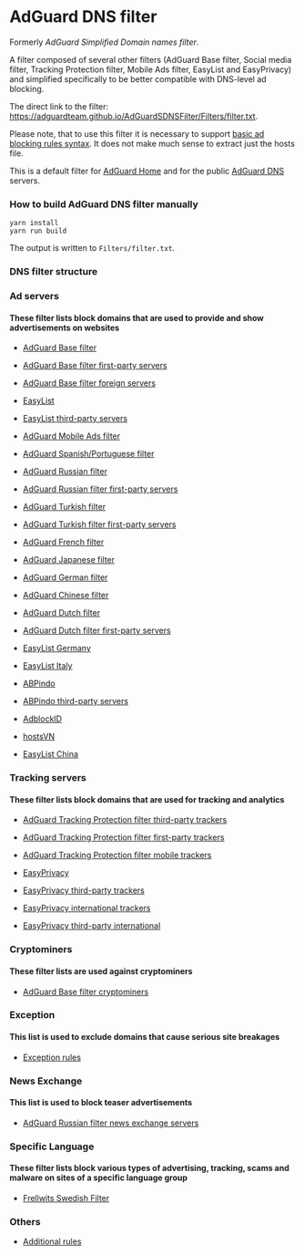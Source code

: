 # AdGuard DNS filter

Formerly *AdGuard Simplified Domain names filter*.

A filter composed of several other filters (AdGuard Base filter, Social media filter, Tracking Protection filter, Mobile Ads filter, EasyList and EasyPrivacy) and simplified specifically to be better compatible with DNS-level ad blocking.

The direct link to the filter: https://adguardteam.github.io/AdGuardSDNSFilter/Filters/filter.txt.

Please note, that to use this filter it is necessary to support [basic ad blocking rules syntax](https://kb.adguard.com/en/general/how-to-create-your-own-ad-filters). It does not make much sense to extract just the hosts file.

This is a default filter for [AdGuard Home](https://github.com/AdguardTeam/AdGuardHome) and for the public [AdGuard DNS](https://adguard.com/en/adguard-dns/overview.html) servers.

### How to build AdGuard DNS filter manually

```
yarn install
yarn run build
```

The output is written to `Filters/filter.txt`.

###  DNS filter structure
###  Ad servers
#### These filter lists block domains that are used to provide and show advertisements on websites

* [AdGuard Base filter](https://raw.githubusercontent.com/AdguardTeam/AdguardFilters/master/BaseFilter/sections/adservers.txt)

* [AdGuard Base filter first-party servers](https://raw.githubusercontent.com/AdguardTeam/AdguardFilters/master/BaseFilter/sections/adservers_firstparty.txt)
    
* [AdGuard Base filter foreign servers](https://raw.githubusercontent.com/AdguardTeam/AdguardFilters/master/BaseFilter/sections/foreign.txt)
     
* [EasyList](https://raw.githubusercontent.com/easylist/easylist/master/easylist/easylist_adservers.txt)
    
* [EasyList third-party servers](https://raw.githubusercontent.com/easylist/easylist/master/easylist/easylist_thirdparty.txt)
    
* [AdGuard Mobile Ads filter](https://raw.githubusercontent.com/AdguardTeam/AdguardFilters/master/MobileFilter/sections/adservers.txt)
    
* [AdGuard Spanish/Portuguese filter](https://raw.githubusercontent.com/AdguardTeam/AdguardFilters/master/SpanishFilter/sections/adservers.txt)
    
* [AdGuard Russian filter](https://raw.githubusercontent.com/AdguardTeam/AdguardFilters/master/RussianFilter/sections/adservers.txt)
    
* [AdGuard Russian filter first-party servers](https://raw.githubusercontent.com/AdguardTeam/AdguardFilters/master/RussianFilter/sections/adservers_firstparty.txt)
    
* [AdGuard Turkish filter](https://raw.githubusercontent.com/AdguardTeam/AdguardFilters/master/TurkishFilter/sections/adservers.txt)
    
* [AdGuard Turkish filter first-party servers](https://raw.githubusercontent.com/AdguardTeam/AdguardFilters/master/TurkishFilter/sections/adservers_firstparty.txt)
    
* [AdGuard French filter](https://raw.githubusercontent.com/AdguardTeam/AdguardFilters/master/FrenchFilter/sections/adservers.txt)
    
* [AdGuard Japanese filter](https://raw.githubusercontent.com/AdguardTeam/AdguardFilters/master/JapaneseFilter/sections/adservers.txt)
    
* [AdGuard German filter](https://raw.githubusercontent.com/AdguardTeam/AdguardFilters/master/GermanFilter/sections/adservers.txt)
    
* [AdGuard Chinese filter](https://raw.githubusercontent.com/AdguardTeam/AdguardFilters/master/ChineseFilter/sections/adservers.txt)
    
* [AdGuard Dutch filter](https://raw.githubusercontent.com/AdguardTeam/AdguardFilters/master/DutchFilter/sections/adservers.txt)
      
* [AdGuard Dutch filter first-party servers](https://raw.githubusercontent.com/AdguardTeam/AdguardFilters/master/DutchFilter/sections/adservers_firstparty.txt)
    
* [EasyList Germany](https://raw.githubusercontent.com/easylist/easylistgermany/master/easylistgermany/easylistgermany_adservers.txt)
    
* [EasyList Italy](https://raw.githubusercontent.com/easylist/easylistitaly/master/easylistitaly/easylistitaly_adservers.txt)
    
* [ABPindo](https://raw.githubusercontent.com/ABPindo/indonesianadblockrules/master/src/advert/adservers.txt)
    
* [ABPindo third-party servers](https://raw.githubusercontent.com/ABPindo/indonesianadblockrules/master/src/advert/thirdparty.txt)
    
* [AdblockID](https://raw.githubusercontent.com/realodix/AdBlockID/master/src/adservers.adfl)
    
* [hostsVN](https://raw.githubusercontent.com/bigdargon/hostsVN/master/filters/adservers.txt)
    
* [EasyList China](https://raw.githubusercontent.com/easylist/easylistchina/master/easylistchina.txt)
###  Tracking servers
#### These filter lists block domains that are used for tracking and analytics
    
* [AdGuard Tracking Protection filter third-party trackers](https://raw.githubusercontent.com/AdguardTeam/AdguardFilters/master/SpywareFilter/sections/tracking_servers.txt)
    
* [AdGuard Tracking Protection filter first-party trackers](https://raw.githubusercontent.com/AdguardTeam/AdguardFilters/master/SpywareFilter/sections/tracking_servers_firstparty.txt)
     
* [AdGuard Tracking Protection filter mobile trackers](https://raw.githubusercontent.com/AdguardTeam/AdguardFilters/master/SpywareFilter/sections/mobile.txt)
    
* [EasyPrivacy](https://raw.githubusercontent.com/easylist/easylist/master/easyprivacy/easyprivacy_trackingservers.txt)
    
* [EasyPrivacy third-party trackers](https://raw.githubusercontent.com/easylist/easylist/master/easyprivacy/easyprivacy_thirdparty.txt)
    
* [EasyPrivacy international trackers](https://raw.githubusercontent.com/easylist/easylist/master/easyprivacy/easyprivacy_trackingservers_international.txt)
     
* [EasyPrivacy third-party international](https://raw.githubusercontent.com/easylist/easylist/master/easyprivacy/easyprivacy_thirdparty_international.txt)
###  Cryptominers
#### These filter lists are used against cryptominers

* [AdGuard Base filter cryptominers](https://raw.githubusercontent.com/AdguardTeam/AdguardFilters/master/BaseFilter/sections/cryptominers.txt)
###  Exception
#### This list is used to exclude domains that cause serious site breakages

* [Exception rules](https://github.com/AdguardTeam/AdGuardSDNSFilter/blob/master/Filters/exceptions.txt)
###  News Exchange
#### This list is used to block teaser advertisements
* [AdGuard Russian filter news exchange servers](https://raw.githubusercontent.com/AdguardTeam/AdguardFilters/master/RussianFilter/sections/news_exchange.txt)
###  Specific Language
#### These filter lists block various types of advertising, tracking, scams and malware on sites of a specific language group

* [Frellwits Swedish Filter](https://raw.githubusercontent.com/lassekongo83/Frellwits-filter-lists/master/Frellwits-Swedish-Hosts-File.txt)
###  Others

* [Additional rules](https://github.com/AdguardTeam/AdGuardSDNSFilter/blob/master/Filters/rules.txt)